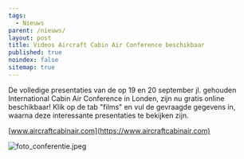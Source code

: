 ```yaml
---
tags:
  - Nieuws
parent: /nieuws/
layout: post
title: Videos Aircraft Cabin Air Conference beschikbaar
published: true
noindex: false
sitemap: true
---
```


De volledige presentaties van de op 19 en 20 september jl. gehouden International Cabin Air Conference in Londen, zijn nu gratis online beschikbaar!
Klik op de tab "films" en vul de gevraagde gegevens in, waarna deze interessante presentaties te bekijken zijn.  

[www.aircraftcabinair.com](https://www.aircraftcabinair.com)  

![foto_conferentie.jpeg]({{site.baseurl}}/assets/img/foto_conferentie.jpeg)  

